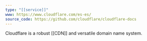 ```yaml
---
type: "[[service]]"
www: https://www.cloudflare.com/es-es/
source_code: https://github.com/cloudflare/cloudflare-docs
---
```


Cloudflare is a robust [[CDN]] and versatile domain name system.